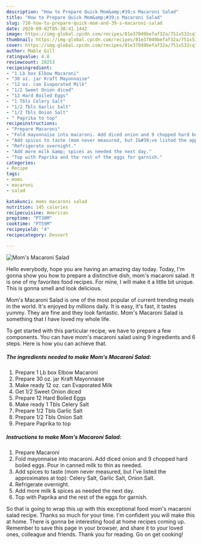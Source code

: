 ```yaml
---
description: "How to Prepare Quick Mom&amp;#39;s Macaroni Salad"
title: "How to Prepare Quick Mom&amp;#39;s Macaroni Salad"
slug: 720-how-to-prepare-quick-mom-and-39-s-macaroni-salad
date: 2020-09-02T05:38:41.144Z
image: https://img-global.cpcdn.com/recipes/81e37049befaf32a/751x532cq70/moms-macaroni-salad-recipe-main-photo.jpg
thumbnail: https://img-global.cpcdn.com/recipes/81e37049befaf32a/751x532cq70/moms-macaroni-salad-recipe-main-photo.jpg
cover: https://img-global.cpcdn.com/recipes/81e37049befaf32a/751x532cq70/moms-macaroni-salad-recipe-main-photo.jpg
author: Mable Gill
ratingvalue: 4.8
reviewcount: 20253
recipeingredient:
- "1 Lb box Elbow Macaroni"
- "30 oz. jar Kraft Mayonnaise"
- "12 oz. can Evaporated Milk"
- "1/2 Sweet Onion diced"
- "12 Hard Boiled Eggs"
- "1 Tbls Celery Salt"
- "1/2 Tbls Garlic Salt"
- "1/2 Tbls Onion Salt"
- " Paprika to top"
recipeinstructions:
- "Prepare Macaroni"
- "Fold mayonnaise into macaroni. Add diced onion and 9 chopped hard boiled eggs. Pour in canned milk to thin as needed."
- "Add spices to taste (mom never measured, but I&#39;ve listed the approximates at top): Celery Salt, Garlic Salt, Onion Salt."
- "Refrigerate overnight."
- "Add more milk &amp; spices as needed the next day."
- "Top with Paprika and the rest of the eggs for garnish."
categories:
- Recipe
tags:
- moms
- macaroni
- salad

katakunci: moms macaroni salad 
nutrition: 145 calories
recipecuisine: American
preptime: "PT30M"
cooktime: "PT59M"
recipeyield: "4"
recipecategory: Dessert

---
```



![Mom&#39;s Macaroni Salad](https://img-global.cpcdn.com/recipes/81e37049befaf32a/751x532cq70/moms-macaroni-salad-recipe-main-photo.jpg)

Hello everybody, hope you are having an amazing day today. Today, I'm gonna show you how to prepare a distinctive dish, mom&#39;s macaroni salad. It is one of my favorites food recipes. For mine, I will make it a little bit unique. This is gonna smell and look delicious.



Mom&#39;s Macaroni Salad is one of the most popular of current trending meals in the world. It's enjoyed by millions daily. It is easy, it's fast, it tastes yummy. They are fine and they look fantastic. Mom&#39;s Macaroni Salad is something that I have loved my whole life.


To get started with this particular recipe, we have to prepare a few components. You can have mom&#39;s macaroni salad using 9 ingredients and 6 steps. Here is how you can achieve that.

<!--inarticleads1-->

##### The ingredients needed to make Mom&#39;s Macaroni Salad:

1. Prepare 1 Lb box Elbow Macaroni
1. Prepare 30 oz. jar Kraft Mayonnaise
1. Make ready 12 oz. can Evaporated Milk
1. Get 1/2 Sweet Onion diced
1. Prepare 12 Hard Boiled Eggs
1. Make ready 1 Tbls Celery Salt
1. Prepare 1/2 Tbls Garlic Salt
1. Prepare 1/2 Tbls Onion Salt
1. Prepare  Paprika to top




<!--inarticleads2-->

##### Instructions to make Mom&#39;s Macaroni Salad:

1. Prepare Macaroni
1. Fold mayonnaise into macaroni. Add diced onion and 9 chopped hard boiled eggs. Pour in canned milk to thin as needed.
1. Add spices to taste (mom never measured, but I&#39;ve listed the approximates at top): Celery Salt, Garlic Salt, Onion Salt.
1. Refrigerate overnight.
1. Add more milk &amp; spices as needed the next day.
1. Top with Paprika and the rest of the eggs for garnish.




So that is going to wrap this up with this exceptional food mom&#39;s macaroni salad recipe. Thanks so much for your time. I'm confident you will make this at home. There is gonna be interesting food at home recipes coming up. Remember to save this page in your browser, and share it to your loved ones, colleague and friends. Thank you for reading. Go on get cooking!
